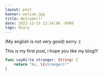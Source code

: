 ```yaml
---
layout: post
banner: welcum.jpg
title: Welcome!!!
date: 2022-12-15 12:34:00 -0500
tags: diary
---
```


(My english is not very good) sorry :(

This is my first post, i hope you like my blog!!!

```swift
func sayHi(to stranger: String) {
    return "hi, \(stranger)!"
}
```